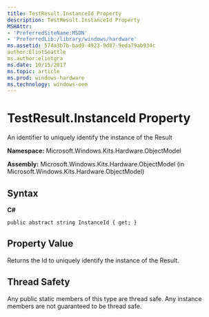 ```yaml
---
title: TestResult.InstanceId Property
description: TestResult.InstanceId Property
MSHAttr:
- 'PreferredSiteName:MSDN'
- 'PreferredLib:/library/windows/hardware'
ms.assetid: 574a3b7b-bad9-4923-9d87-9eda79ab934c
author:EliotSeattle
ms.author:eliotgra
ms.date: 10/15/2017
ms.topic: article
ms.prod: windows-hardware
ms.technology: windows-oem
---
```


# TestResult.InstanceId Property


An identifier to uniquely identify the instance of the Result

**Namespace:** Microsoft.Windows.Kits.Hardware.ObjectModel

**Assembly:** Microsoft.Windows.Kits.Hardware.ObjectModel (in Microsoft.Windows.Kits.Hardware.ObjectModel)

## <span id="Syntax"></span><span id="syntax"></span><span id="SYNTAX"></span>Syntax


**C#**

`public abstract string InstanceId { get; }`

## <span id="Property_Value"></span><span id="property_value"></span><span id="PROPERTY_VALUE"></span>Property Value


Returns the Id to uniquely identify the instance of the Result.

## <span id="Thread_Safety"></span><span id="thread_safety"></span><span id="THREAD_SAFETY"></span>Thread Safety


Any public static members of this type are thread safe. Any instance members are not guaranteed to be thread safe.

 

 






